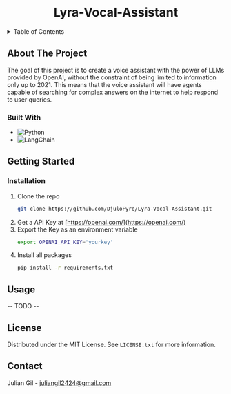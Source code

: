 <!-- PROJECT LOGO -->
<br />
<div align="center">
  <!--<a href="https://github.com/othneildrew/Best-README-Template">
    <img src="images/logo.png" alt="Logo" width="80" height="80">
  </a>-->

  <h1 align="center">Lyra-Vocal-Assistant</h1>
</div>


<!-- TABLE OF CONTENTS -->
<details>
  <summary>Table of Contents</summary>
  <ol>
    <li>
      <a href="#about-the-project">About The Project</a>
      <ul>
        <li><a href="#built-with">Built With</a></li>
      </ul>
    </li>
    <li>
      <a href="#getting-started">Getting Started</a>
      <ul>
        <li><a href="#prerequisites">Prerequisites</a></li>
        <li><a href="#installation">Installation</a></li>
      </ul>
    </li>
    <li><a href="#usage">Usage</a></li>
    <li><a href="#license">License</a></li>
    <li><a href="#contact">Contact</a></li>
  </ol>
</details>



<!-- ABOUT THE PROJECT -->
## About The Project


The goal of this project is to create a voice assistant with the power of LLMs provided by OpenAI, without the constraint of being limited to information only up to 2021. This means that the voice assistant will have agents capable of searching for complex answers on the internet to help respond to user queries.




### Built With

* ![Python][Python.js]
* ![LangChain][LangChain.js]





<!-- GETTING STARTED -->
## Getting Started

### Installation

1. Clone the repo
   ```sh
   git clone https://github.com/DjuloFyro/Lyra-Vocal-Assistant.git
   ```
2. Get a API Key at [https://openai.com/](https://openai.com/)
3. Export the Key as an environment variable
   ```sh
   export OPENAI_API_KEY='yourkey'
   ```
4. Install all packages
   ```sh
   pip install -r requirements.txt
   ```


<!-- USAGE EXAMPLES -->
## Usage

-- TODO --



<!-- LICENSE -->
## License

Distributed under the MIT License. See `LICENSE.txt` for more information.




<!-- CONTACT -->
## Contact

Julian Gil - juliangil2424@gmail.com




<!-- MARKDOWN LINKS & IMAGES -->
[Python.js]: https://img.shields.io/badge/Python-20232A?style=for-the-badge&logo=python&logoColor=61DAFB
[LangChain.js]: https://img.shields.io/badge/LangChain-35495E?style=for-the-badge&logo=langchain&logoColor=4FC08D
